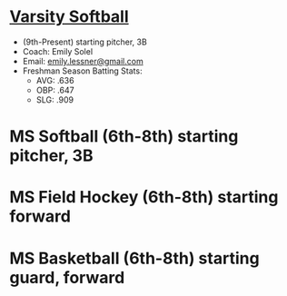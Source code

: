 # [Varsity Softball](https://www.iaamsports.com/sports/sball/2018-19/schedule?teamId=5udlbhy8neo8274n)
* (9th-Present) starting pitcher, 3B
* Coach: Emily Solel  
* Email: emily.lessner@gmail.com
* Freshman Season Batting Stats:
  * AVG: .636
  * OBP: .647
  * SLG: .909

# MS Softball (6th-8th) starting pitcher, 3B
# MS Field Hockey (6th-8th) starting forward 
# MS Basketball (6th-8th) starting guard, forward 
